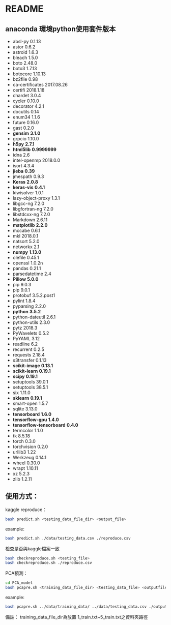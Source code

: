 ##

README
===========================
anaconda 環境python使用套件版本
--------------------------
* absl-py                   0.1.13
* astor                     0.6.2
* astroid                   1.6.3      
* bleach                    1.5.0      
* boto                      2.48.0    
* boto3                     1.7.13          
* botocore                  1.10.13         
* bz2file                   0.98            
* ca-certificates           2017.08.26      
* certifi                   2018.1.18       
* chardet                   3.0.4           
* cycler                    0.10.0          
* decorator                 4.2.1      
* docutils                  0.14         
* enum34                    1.1.6        
* future                    0.16.0         
* gast                      0.2.0          
* __gensim__                    __3.1.0__         
* grpcio                    1.10.0         
* __h5py__                      __2.7.1__          
* __html5lib__                  __0.9999999__      
* idna                      2.6            
* intel-openmp              2018.0.0       
* isort                     4.3.4          
* __jieba__                     __0.39__           
* jmespath                  0.9.3          
* __Keras__                     __2.0.8__          
* __keras-vis__                 __0.4.1__          
* kiwisolver                1.0.1          
* lazy-object-proxy         1.3.1          
* libgcc-ng                 7.2.0          
* libgfortran-ng            7.2.0          
* libstdcxx-ng              7.2.0          
* Markdown                  2.6.11         
* __matplotlib__                __2.2.0__          
* mccabe                    0.6.1          
* mkl                       2018.0.1       
* natsort                   5.2.0          
* networkx                  2.1            
* __numpy__                     __1.13.0__         
* olefile                   0.45.1         
* openssl                   1.0.2n         
* pandas                    0.21.1        
* parsedatetime             2.4           
* __Pillow__                    __5.0.0__
* pip                       9.0.3         
* pip                       9.0.1         
* protobuf                  3.5.2.post1   
* pylint                    1.8.4         
* pyparsing                 2.2.0        
* __python__                    __3.5.2__
* python-dateutil           2.6.1        
* python-utils              2.3.0        
* pytz                      2018.3           
* PyWavelets                0.5.2            
* PyYAML                    3.12       
* readline                  6.2        
* recurrent                 0.2.5      
* requests                  2.18.4     
* s3transfer                0.1.13     
* __scikit-image__              __0.13.1__     
* __scikit-learn__              __0.19.1__     
* __scipy__                     __0.19.1__     
* setuptools                39.0.1     
* setuptools                38.5.1     
* six                       1.11.0     
* __sklearn__                   __0.19.1__     
* smart-open                1.5.7      
* sqlite                    3.13.0     
* __tensorboard__               __1.6.0__      
* __tensorflow-gpu__            __1.4.0__      
* __tensorflow-tensorboard__    __0.4.0__      
* termcolor                 1.1.0      
* tk                        8.5.18     
* torch                     0.3.0      
* torchvision               0.2.0      
* urllib3                   1.22       
* Werkzeug                  0.14.1     
* wheel                     0.30.0     
* wrapt                     1.10.11    
* xz                        5.2.3      
* zlib                      1.2.11     

使用方式：
----------------------------
kaggle reproduce：
```Bash
bash predict.sh <testing_data_file_dir> <output_file>
```
example:
```Bash
bash predict.sh ./data/testing_data.csv ./reproduce.csv
```
檢查是否與kaggle檔案一致
```Bash
bash checkreproduce.sh <testing_file>
bash checkreproduce.sh ./reproduce.csv
```
PCA預測：
```Bash
cd PCA_model
bash pcapre.sh <training_data_file_dir> <testing_data_file> <outputfile>
```
example:
```Bash
bash pcapre.sh ../data/training_data/ ../data/testing_data.csv ./output.csv
```
備註：
training_data_file_dir為放置 1_train.txt~5_train.txt之資料夾路徑
